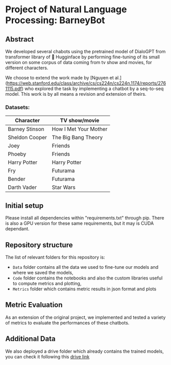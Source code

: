 # Project of Natural Language Processing: BarneyBot

## Abstract
We developed several chabots using the pretrained model of DialoGPT from transformer library of 🤗 Hugginface by performing fine-tuning of its small version on some corpus of data coming from tv show and movies, for different characters.

We choose to extend the work made by [Nguyen et al.] (https://web.stanford.edu/class/archive/cs/cs224n/cs224n.1174/reports/2761115.pdf) who explored the task by implementing a chatbot by a seq-to-seq model. This work is by all means a revision and extension of theirs.

### Datasets:
| Character      | TV show/movie         |
|----------------|-----------------------|
| Barney Stinson | How I Met Your Mother |
| Sheldon Cooper | The Big Bang Theory   |
| Joey           | Friends               |
| Phoeby         | Friends               |
| Harry Potter   | Harry Potter          |
| Fry            | Futurama              |
| Bender         | Futurama              |
| Darth Vader    | Star Wars             |

## Initial setup
Please install all dependencies within "requirements.txt" through pip. There is also a GPU version for these
same requirements, but it may is CUDA dependant.

## Repository structure
The list of relevant folders for this repository is:
* `Data` folder contains all the data we used to fine-tune our models and where we saved the models,
* `Code` folder contains the notebooks and also the custom libraries useful to compute metrics and plotting,
* `Metrics` folder which contains metric results in json format and plots

## Metric Evaluation
As an extension of the original project, we implemented and tested a variety of metrics to evaluate the performances of these chatbots.

## Additional Data
We also deployed a drive folder which already contains the trained models, you can check it following this [drive link](https://liveunibo-my.sharepoint.com/personal/valerio_tonelli2_studio_unibo_it/_layouts/15/onedrive.aspx?id=%2Fpersonal%2Fvalerio%5Ftonelli2%5Fstudio%5Funibo%5Fit%2FDocuments%2FNLP%20%2D%20BarneyBot&ga=1)
